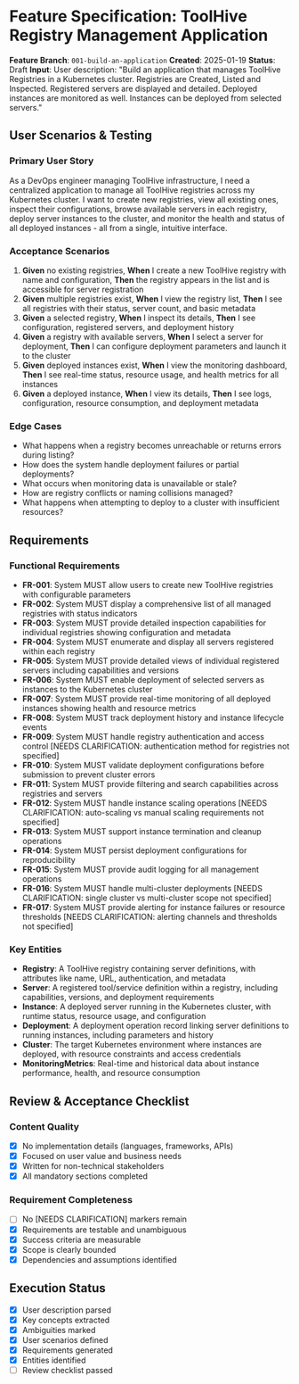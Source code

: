 # Feature Specification: ToolHive Registry Management Application

**Feature Branch**: `001-build-an-application`
**Created**: 2025-01-19
**Status**: Draft
**Input**: User description: "Build an application that manages ToolHive Registries in a Kubernetes cluster. Registries are Created, Listed and Inspected. Registered servers are displayed and detailed. Deployed instances are monitored as well. Instances can be deployed from selected servers."

## User Scenarios & Testing

### Primary User Story
As a DevOps engineer managing ToolHive infrastructure, I need a centralized application to manage all ToolHive registries across my Kubernetes cluster. I want to create new registries, view all existing ones, inspect their configurations, browse available servers in each registry, deploy server instances to the cluster, and monitor the health and status of all deployed instances - all from a single, intuitive interface.

### Acceptance Scenarios
1. **Given** no existing registries, **When** I create a new ToolHive registry with name and configuration, **Then** the registry appears in the list and is accessible for server registration
2. **Given** multiple registries exist, **When** I view the registry list, **Then** I see all registries with their status, server count, and basic metadata
3. **Given** a selected registry, **When** I inspect its details, **Then** I see configuration, registered servers, and deployment history
4. **Given** a registry with available servers, **When** I select a server for deployment, **Then** I can configure deployment parameters and launch it to the cluster
5. **Given** deployed instances exist, **When** I view the monitoring dashboard, **Then** I see real-time status, resource usage, and health metrics for all instances
6. **Given** a deployed instance, **When** I view its details, **Then** I see logs, configuration, resource consumption, and deployment metadata

### Edge Cases
- What happens when a registry becomes unreachable or returns errors during listing?
- How does the system handle deployment failures or partial deployments?
- What occurs when monitoring data is unavailable or stale?
- How are registry conflicts or naming collisions managed?
- What happens when attempting to deploy to a cluster with insufficient resources?

## Requirements

### Functional Requirements
- **FR-001**: System MUST allow users to create new ToolHive registries with configurable parameters
- **FR-002**: System MUST display a comprehensive list of all managed registries with status indicators
- **FR-003**: System MUST provide detailed inspection capabilities for individual registries showing configuration and metadata
- **FR-004**: System MUST enumerate and display all servers registered within each registry
- **FR-005**: System MUST provide detailed views of individual registered servers including capabilities and versions
- **FR-006**: System MUST enable deployment of selected servers as instances to the Kubernetes cluster
- **FR-007**: System MUST provide real-time monitoring of all deployed instances showing health and resource metrics
- **FR-008**: System MUST track deployment history and instance lifecycle events
- **FR-009**: System MUST handle registry authentication and access control [NEEDS CLARIFICATION: authentication method for registries not specified]
- **FR-010**: System MUST validate deployment configurations before submission to prevent cluster errors
- **FR-011**: System MUST provide filtering and search capabilities across registries and servers
- **FR-012**: System MUST handle instance scaling operations [NEEDS CLARIFICATION: auto-scaling vs manual scaling requirements not specified]
- **FR-013**: System MUST support instance termination and cleanup operations
- **FR-014**: System MUST persist deployment configurations for reproducibility
- **FR-015**: System MUST provide audit logging for all management operations
- **FR-016**: System MUST handle multi-cluster deployments [NEEDS CLARIFICATION: single cluster vs multi-cluster scope not specified]
- **FR-017**: System MUST provide alerting for instance failures or resource thresholds [NEEDS CLARIFICATION: alerting channels and thresholds not specified]

### Key Entities
- **Registry**: A ToolHive registry containing server definitions, with attributes like name, URL, authentication, and metadata
- **Server**: A registered tool/service definition within a registry, including capabilities, versions, and deployment requirements
- **Instance**: A deployed server running in the Kubernetes cluster, with runtime status, resource usage, and configuration
- **Deployment**: A deployment operation record linking server definitions to running instances, including parameters and history
- **Cluster**: The target Kubernetes environment where instances are deployed, with resource constraints and access credentials
- **MonitoringMetrics**: Real-time and historical data about instance performance, health, and resource consumption

## Review & Acceptance Checklist

### Content Quality
- [x] No implementation details (languages, frameworks, APIs)
- [x] Focused on user value and business needs
- [x] Written for non-technical stakeholders
- [x] All mandatory sections completed

### Requirement Completeness
- [ ] No [NEEDS CLARIFICATION] markers remain
- [x] Requirements are testable and unambiguous
- [x] Success criteria are measurable
- [x] Scope is clearly bounded
- [x] Dependencies and assumptions identified

## Execution Status

- [x] User description parsed
- [x] Key concepts extracted
- [x] Ambiguities marked
- [x] User scenarios defined
- [x] Requirements generated
- [x] Entities identified
- [ ] Review checklist passed